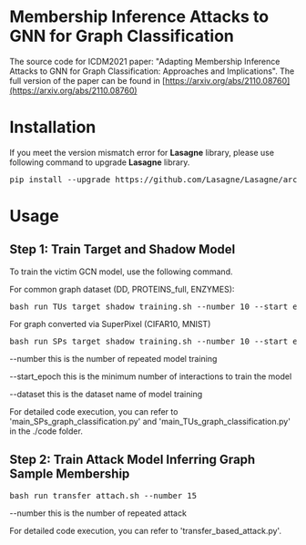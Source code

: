 # Membership Inference Attacks to GNN for Graph Classification

The source code for ICDM2021 paper: "Adapting Membership Inference Attacks to GNN for Graph Classification: Approaches and Implications".
The full version of the paper can be found in [https://arxiv.org/abs/2110.08760](https://arxiv.org/abs/2110.08760)


# Installation

If you meet the version mismatch error for **Lasagne** library, please use following command to
upgrade **Lasagne** library.
<pre>
pip install --upgrade https://github.com/Lasagne/Lasagne/archive/master.zip
</pre>

# Usage

## Step 1: Train Target and Shadow Model


To train the victim GCN model, use the following command. 


For common graph dataset (DD, PROTEINS_full, ENZYMES):
<pre>
bash run_TUs_target_shadow_training.sh --number 10 --start_epoch 100 --dataset DD
</pre>


For graph converted via SuperPixel (CIFAR10, MNIST)
<pre>
bash run_SPs_target_shadow_training.sh --number 10 --start_epoch 100 --dataset MNIST
</pre>


--number this is the number of repeated model training 

--start_epoch this is the minimum number of interactions to train the model 

--dataset this is the dataset name of model training


For detailed code execution, you can refer to 'main_SPs_graph_classification.py' and 'main_TUs_graph_classification.py' in the ./code folder.



## Step 2: Train Attack Model Inferring Graph Sample Membership

<pre>
bash run_transfer_attach.sh --number 15
</pre>

--number this is the number of repeated attack


For detailed code execution, you can refer to 'transfer_based_attack.py'.
